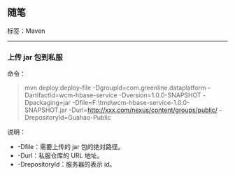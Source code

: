 ## 随笔

标签：Maven

---

### 上传 jar 包到私服

命令：
> mvn deploy:deploy-file -DgroupId=com.greenline.dataplatform -DartifactId=wcm-hbase-service -Dversion=1.0.0-SNAPSHOT -Dpackaging=jar -Dfile=F:\tmp\wcm-hbase-service-1.0.0-SNAPSHOT.jar -Durl=http://xxx.com/nexus/content/groups/public/ -DrepositoryId=Guahao-Public

说明：
- -Dfile：需要上传的 jar 包的绝对路径。
- -Durl：私服仓库的 URL 地址。
- -DrepositoryId：服务器的表示 id。